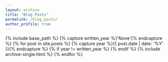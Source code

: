 ```yaml
---
layout: archive
title: "Blog Posts"
permalink: /blog_posts/
author_profile: true
---
```


{% include base_path %}
{% capture written_year %}'None'{% endcapture %}
{% for post in site.posts %}
  {% capture year %}{{ post.date | date: '%Y' }}{% endcapture %}
  {% if year != written_year %}
  {% endif %}
  {% include archive-single.html %}
{% endfor %}
